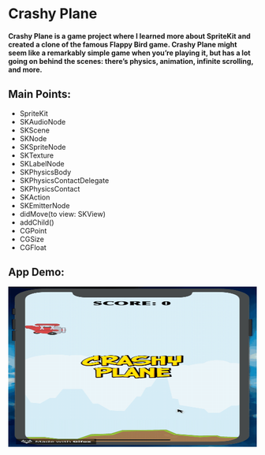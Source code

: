 # Crashy Plane

#### Crashy Plane is a game project where I learned more about SpriteKit and created a clone of the famous Flappy Bird game. Crashy Plane might seem like a remarkably simple game when you’re playing it, but has a lot going on behind the scenes: there’s physics, animation, infinite scrolling, and more.


## Main Points:

* SpriteKit
* SKAudioNode
* SKScene
* SKNode
* SKSpriteNode
* SKTexture
* SKLabelNode
* SKPhysicsBody
* SKPhysicsContactDelegate
* SKPhysicsContact
* SKAction
* SKEmitterNode
* didMove(to view: SKView)
* addChild()
* CGPoint
* CGSize
* CGFloat


## App Demo:

<img src="demo.gif?raw=true" width="650px" height="325">
